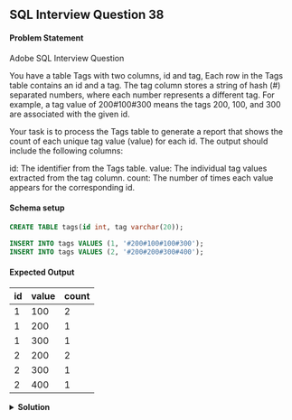 ## SQL Interview Question 38

#### Problem Statement

<bold>Adobe SQL Interview Question</bold>

You have a table Tags with two columns, id and tag,
Each row in the Tags table contains an id and a tag. The tag column stores a string of hash (#) separated numbers, where each number represents a different tag.
For example, a tag value of 200#100#300 means the tags 200, 100, and 300 are associated with the given id.

Your task is to process the Tags table to generate a report that shows the count of each unique tag value (value) for each id.
The output should include the following columns:

id: The identifier from the Tags table.
value: The individual tag values extracted from the tag column.
count: The number of times each value appears for the corresponding id.
#### Schema setup

```sql
CREATE TABLE tags(id int, tag varchar(20));

INSERT INTO tags VALUES (1, '#200#100#100#300');
INSERT INTO tags VALUES (2, '#200#200#300#400');
```

#### Expected Output

| id | value | count |
|----|-------|-------|
| 1  | 100   | 2     |
| 1  | 200   | 1     |
| 1  | 300   | 1     |
| 2  | 200   | 2     |
| 2  | 300   | 1     |
| 2  | 400   | 1     |

<details>
<summary><strong>Solution</strong></summary>

```sql
WITH RECURSIVE split_tags AS (
    SELECT
        id,
        SUBSTRING_INDEX(tag, '#', 1) AS value,
        SUBSTRING(tag, LENGTH(SUBSTRING_INDEX(tag, '#', 1)) + 2) AS remaining
    FROM tags
    WHERE tag IS NOT NULL
    UNION ALL
    SELECT
        id,
        SUBSTRING_INDEX(remaining, '#', 1) AS value,
        SUBSTRING(remaining, LENGTH(SUBSTRING_INDEX(remaining, '#', 1)) + 2) AS remaining
    FROM split_tags
    WHERE remaining IS NOT NULL AND remaining != ''
)

SELECT
    id,
    value,
    COUNT(1) AS count
FROM split_tags
WHERE value != ''
GROUP BY id,value
ORDER BY id;ers
WHERE rn <= 2;
```
</details>
